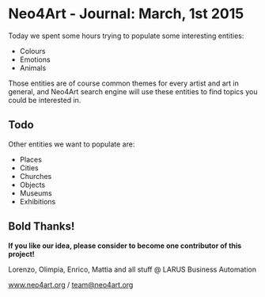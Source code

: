 # Neo4Art - Journal: March, 1st 2015

Today we spent some hours trying to populate some interesting entities:

* Colours
* Emotions
* Animals

Those entities are of course common themes for every artist and art in general,
and Neo4Art search engine will use these entities to find topics you could be interested in.

## Todo

Other entities we want to populate are:

* Places
* Cities
* Churches
* Objects
* Museums
* Exhibitions

## Bold Thanks!

**If you like our idea, please consider to become one contributor of this project!**


Lorenzo, Olimpia, Enrico, Mattia and all stuff @ LARUS Business Automation

www.neo4art.org / team@neo4art.org